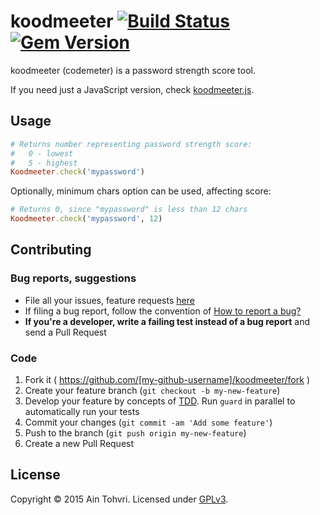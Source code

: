 # koodmeeter [![Build Status](http://img.shields.io/travis/ain/koodmeeter.svg)](https://travis-ci.org/ain/koodmeeter) [![Gem Version](https://badge.fury.io/rb/koodmeeter.svg)](http://badge.fury.io/rb/koodmeeter)

koodmeeter (codemeter) is a password strength score tool.

If you need just a JavaScript version, check [koodmeeter.js](https://github.com/ain/koodmeeter.js).

## Usage

``` ruby
# Returns number representing password strength score:
#   0 - lowest
#   5 - highest
Koodmeeter.check('mypassword')
```

Optionally, minimum chars option can be used, affecting score:

``` ruby
# Returns 0, since "mypassword" is less than 12 chars
Koodmeeter.check('mypassword', 12)
```

## Contributing

### Bug reports, suggestions

- File all your issues, feature requests [here](https://github.com/ain/koodmeeter/issues)
- If filing a bug report, follow the convention of [How to report a bug?](https://github.com/interactive-pioneers/conventions/blob/master/Bugtracking.md#how-to-report-a-bug)
- __If you're a developer, write a failing test instead of a bug report__ and send a Pull Request

### Code

1. Fork it ( https://github.com/[my-github-username]/koodmeeter/fork )
2. Create your feature branch (`git checkout -b my-new-feature`)
3. Develop your feature by concepts of [TDD](http://en.wikipedia.org/wiki/Test-driven_development). Run `guard` in parallel to automatically run your tests
3. Commit your changes (`git commit -am 'Add some feature'`)
4. Push to the branch (`git push origin my-new-feature`)
5. Create a new Pull Request


## License

Copyright © 2015 Ain Tohvri. Licensed under [GPLv3](LICENSE).